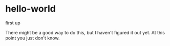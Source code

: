 # hello-world
first up


There might be a good way to do this, but I haven't figured it out yet.
At this point you just don't know.
